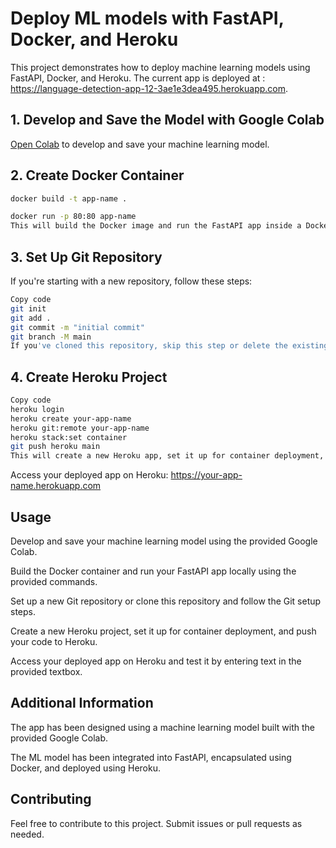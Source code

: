 # Deploy ML models with FastAPI, Docker, and Heroku

This project demonstrates how to deploy machine learning models using FastAPI, Docker, and Heroku. The current app is deployed at : https://language-detection-app-12-3ae1e3dea495.herokuapp.com.

## 1. Develop and Save the Model with Google Colab

[Open Colab](https://colab.research.google.com/drive/1uaALcaatvxOu42IhQA4r0bahfdpw-Z7v?usp=sharing) to develop and save your machine learning model.

## 2. Create Docker Container

```bash
docker build -t app-name .

docker run -p 80:80 app-name
This will build the Docker image and run the FastAPI app inside a Docker container.
```

## 3. Set Up Git Repository
If you're starting with a new repository, follow these steps:

```bash
Copy code
git init
git add .
git commit -m "initial commit"
git branch -M main
If you've cloned this repository, skip this step or delete the existing Git repository with rm -rf .git.
```

## 4. Create Heroku Project
```bash
Copy code
heroku login
heroku create your-app-name
heroku git:remote your-app-name
heroku stack:set container
git push heroku main
This will create a new Heroku app, set it up for container deployment, and push your code to Heroku.
```

Access your deployed app on Heroku: https://your-app-name.herokuapp.com

## Usage
Develop and save your machine learning model using the provided Google Colab.

Build the Docker container and run your FastAPI app locally using the provided commands.

Set up a new Git repository or clone this repository and follow the Git setup steps.

Create a new Heroku project, set it up for container deployment, and push your code to Heroku.

Access your deployed app on Heroku and test it by entering text in the provided textbox.

## Additional Information
The app has been designed using a machine learning model built with the provided Google Colab.

The ML model has been integrated into FastAPI, encapsulated using Docker, and deployed using Heroku.

## Contributing
Feel free to contribute to this project. Submit issues or pull requests as needed.
